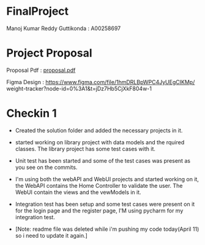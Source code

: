 # FinalProject
Manoj Kumar Reddy Guttikonda : A00258697

# Project Proposal
Proposal Pdf : [proposal.pdf](https://github.com/luckymanu1116/FinalProject/files/11206775/proposal.pdf)

Figma Design : https://www.figma.com/file/1hmDRLBpWPC4JyUEgCIKMp/ weight-tracker?node-id=0%3A1&t=jDz7Hb5CjXkF804w-1

# Checkin 1

* Created the solution folder and added the necessary projects in it. <br>

* started working on library project with data models and the rquired classes. The library project has some test cases with it.<br>

* Unit test has been started and some of the test cases was present as you see on the commits.<br>

* I'm using both the webAPI and WebUI projects and started working on it, the WebAPI contains the Home Controller to validate the user.
The WebUI contain the views and the vewModels in it.<br>

* Integration test has been setup and some test cases were present on it for the login page and the register page, I'M using pycharm for my integration test.<br>

* [Note: readme file was deleted while i'm pushing my code today(April 11) so i need to update it again.]




